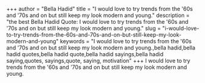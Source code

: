 +++
author = "Bella Hadid"
title = "I would love to try trends from the '60s and '70s and on but still keep my look modern and young."
description = "the best Bella Hadid Quote: I would love to try trends from the '60s and '70s and on but still keep my look modern and young."
slug = "i-would-love-to-try-trends-from-the-60s-and-70s-and-on-but-still-keep-my-look-modern-and-young"
keywords = "I would love to try trends from the '60s and '70s and on but still keep my look modern and young.,bella hadid,bella hadid quotes,bella hadid quote,bella hadid sayings,bella hadid saying,quotes, sayings,quote, saying, motivation"
+++
I would love to try trends from the '60s and '70s and on but still keep my look modern and young.
